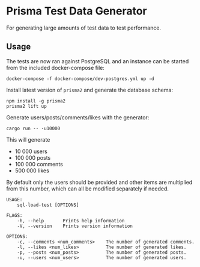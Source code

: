 # Prisma Test Data Generator

For generating large amounts of test data to test performance.

## Usage

The tests are now ran against PostgreSQL and an instance can be started from the
included docker-compose file:

``` shell
docker-compose -f docker-compose/dev-postgres.yml up -d
```

Install latest version of `prisma2` and generate the database schema:

``` shell
npm install -g prisma2
prisma2 lift up
```

Generate users/posts/comments/likes with the generator:

``` shell
cargo run -- -u10000
```

This will generate

- 10 000 users
- 100 000 posts
- 100 000 comments
- 500 000 likes

By default only the users should be provided and other items are multiplied from
this number, which can all be modified separately if needed.

``` text
USAGE:
    sql-load-test [OPTIONS]

FLAGS:
    -h, --help       Prints help information
    -V, --version    Prints version information

OPTIONS:
    -c, --comments <num_comments>    The number of generated comments.
    -l, --likes <num_likes>          The number of generated likes.
    -p, --posts <num_posts>          The number of generated posts.
    -u, --users <num_users>          The number of generated users.
```

